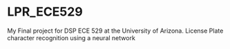 # LPR_ECE529
My Final project for DSP ECE 529 at the University of Arizona. License Plate character recognition using a neural network

